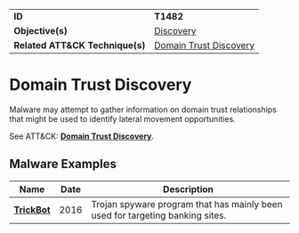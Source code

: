 |||
|---------|------------------------|
|**ID**|**T1482**|
|**Objective(s)**|[Discovery](https://github.com/MBCProject/mbc-markdown/tree/master/discovery)|
|**Related ATT&CK Technique(s)**|[Domain Trust Discovery](https://attack.mitre.org/techniques/T1482)|


Domain Trust Discovery
======================
Malware may attempt to gather information on domain trust relationships that might be used to identify lateral movement opportunities. 

See ATT&CK: [**Domain Trust Discovery**](https://attack.mitre.org/techniques/T1482).

Malware Examples
----------------
|Name|Date|Description|
|-----------------------------|-----------|-----------------------------|
|[**TrickBot**](https://github.com/MBCProject/mbc-markdown/tree/master/xample-malware/trickbot.md)|2016|Trojan spyware program that has mainly been used for targeting banking sites.|
